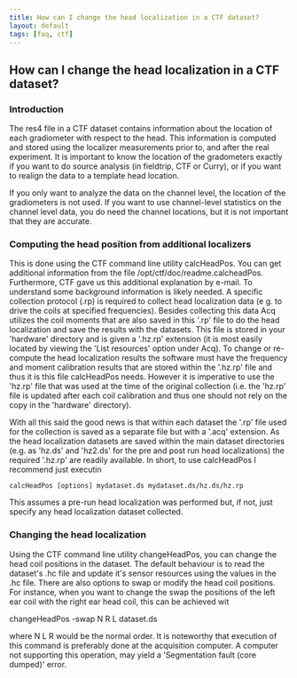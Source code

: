 ```yaml
---
title: How can I change the head localization in a CTF dataset?
layout: default
tags: [faq, ctf]
---
```


## How can I change the head localization in a CTF dataset?

### Introduction

The res4 file in a CTF dataset contains information about the location of each gradiometer with respect to the head. This information is computed and stored using the localizer measurements prior to, and after the real experiment. It is important to know the location of the gradometers exactly if you want to do source analysis (in fieldtrip, CTF or Curry), or if you want to realign the data to a template head location.

If you only want to analyze the data on the channel level, the location of the gradiometers is not used. If you want to use channel-level statistics on the channel level data, you do need the channel locations, but it is not important that they are accurate.

### Computing the head position from additional localizers

This is done using the CTF command line utility calcHeadPos. You can get additional information from the file /opt/ctf/doc/readme.calcheadPos. Furthermore, CTF gave us this additional explanation by e-mail.
To understand some background information is likely needed. A specific collection protocol (.rp) is required to collect head localization data (e g. to drive the coils at specified frequencies). Besides collecting this data Acq utilizes the coil moments that are also saved in this '.rp' file to do the head localization and save the results with the datasets. This file is stored in your 'hardware' directory and is given a '.hz.rp' extension (it is most easily located by viewing the 'List resources' option under Acq).
To change or re-compute the head localization results the software must have the frequency and moment calibration results that are stored within the '.hz.rp' file and thus it is this file calcHeadPos needs. However it is imperative to use the 'hz.rp' file that was used at the time of the original collection (i.e. the 'hz.rp' file is updated after each coil calibration and thus one should not rely on the copy in the 'hardware' directory).

With all this said the good news is that within each dataset the '.rp' file used for the collection is saved as a separate file but with a '.acq' extension. As the head localization datasets are saved within the main dataset directories (e.g. as 'hz.ds' and 'hz2.ds' for the pre and post run head localizations) the required '.hz.rp' are readily available. In short, to use calcHeadPos I recommend just executin

    calcHeadPos [options] mydataset.ds mydataset.ds/hz.ds/hz.rp

This assumes a pre-run head localization was performed but, if not, just specify any head localization dataset collected.

### Changing the head localization

Using the CTF command line utility changeHeadPos, you can change the head coil positions in the dataset. The default behaviour is to read the dataset's .hc file and update it's sensor resources using the values in the .hc file. There are also options to swap or modify the head coil positions. For instance, when you want to change the swap the positions of the left ear coil with the right ear head coil, this can be achieved wit

   changeHeadPos -swap N R L dataset.ds

where N L R would be the normal order. It is noteworthy that execution of this command is preferably done at the acquisition computer. A computer not supporting this operation, may yield a 'Segmentation fault (core dumped)' error.
